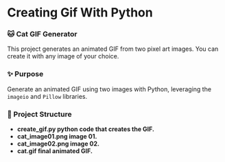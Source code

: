 # Creating Gif With Python

### 🐱 Cat GIF Generator

This project generates an animated GIF from two pixel art images. You can create it with any image of your choice.

### ✨ Purpose

Generate an animated GIF using two images with Python, leveraging the `imageio` and `Pillow` libraries.

### 📁 Project Structure
 - <b>create_gif.py<b> python code that creates the GIF.
 - <b>cat_image01.png<b> image 01.
 - <b>cat_image02.png<b> image 02.
 - <b>cat.gif<b> final animated GIF.

